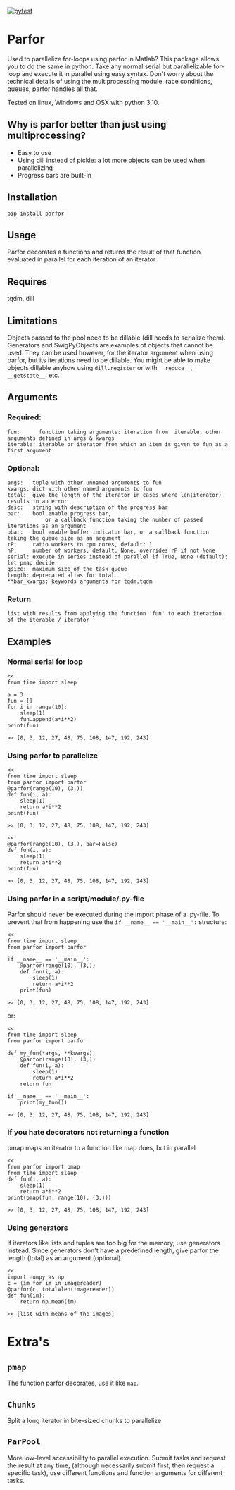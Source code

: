[![pytest](https://github.com/wimpomp/parfor/actions/workflows/pytest.yml/badge.svg)](https://github.com/wimpomp/parfor/actions/workflows/pytest.yml)

# Parfor
Used to parallelize for-loops using parfor in Matlab? This package allows you to do the same in python.
Take any normal serial but parallelizable for-loop and execute it in parallel using easy syntax.
Don't worry about the technical details of using the multiprocessing module, race conditions, queues,
parfor handles all that. 

Tested on linux, Windows and OSX with python 3.10.

## Why is parfor better than just using multiprocessing?
- Easy to use
- Using dill instead of pickle: a lot more objects can be used when parallelizing
- Progress bars are built-in

## Installation
`pip install parfor`

## Usage
Parfor decorates a functions and returns the result of that function evaluated in parallel for each iteration of
an iterator.

## Requires
tqdm, dill

## Limitations
Objects passed to the pool need to be dillable (dill needs to serialize them). Generators and SwigPyObjects are examples
of objects that cannot be used. They can be used however, for the iterator argument when using parfor, but its
iterations need to be dillable. You might be able to make objects dillable anyhow using `dill.register` or with
`__reduce__`, `__getstate__`, etc.

## Arguments
### Required:
    fun:      function taking arguments: iteration from  iterable, other arguments defined in args & kwargs
    iterable: iterable or iterator from which an item is given to fun as a first argument

### Optional:
    args:   tuple with other unnamed arguments to fun
    kwargs: dict with other named arguments to fun
    total:  give the length of the iterator in cases where len(iterator) results in an error
    desc:   string with description of the progress bar
    bar:    bool enable progress bar,
                or a callback function taking the number of passed iterations as an argument
    pbar:   bool enable buffer indicator bar, or a callback function taking the queue size as an argument
    rP:     ratio workers to cpu cores, default: 1
    nP:     number of workers, default, None, overrides rP if not None
    serial: execute in series instead of parallel if True, None (default): let pmap decide
    qsize:  maximum size of the task queue
    length: deprecated alias for total
    **bar_kwargs: keywords arguments for tqdm.tqdm

### Return
    list with results from applying the function 'fun' to each iteration of the iterable / iterator

## Examples
### Normal serial for loop
    <<
    from time import sleep

    a = 3
    fun = []
    for i in range(10):
        sleep(1)
        fun.append(a*i**2)
    print(fun)

    >> [0, 3, 12, 27, 48, 75, 108, 147, 192, 243]
    
### Using parfor to parallelize
    <<
    from time import sleep
    from parfor import parfor
    @parfor(range(10), (3,))
    def fun(i, a):
        sleep(1)
        return a*i**2
    print(fun)

    >> [0, 3, 12, 27, 48, 75, 108, 147, 192, 243]

    <<
    @parfor(range(10), (3,), bar=False)
    def fun(i, a):
        sleep(1)
        return a*i**2
    print(fun)

    >> [0, 3, 12, 27, 48, 75, 108, 147, 192, 243]

### Using parfor in a script/module/.py-file
Parfor should never be executed during the import phase of a .py-file. To prevent that from happening
use the `if __name__ == '__main__':` structure:

    <<
    from time import sleep
    from parfor import parfor
    
    if __name__ == '__main__':
        @parfor(range(10), (3,))
        def fun(i, a):
            sleep(1)
            return a*i**2
        print(fun)

    >> [0, 3, 12, 27, 48, 75, 108, 147, 192, 243]    
or:

    <<
    from time import sleep
    from parfor import parfor
    
    def my_fun(*args, **kwargs):
        @parfor(range(10), (3,))
        def fun(i, a):
            sleep(1)
            return a*i**2
        return fun
    
    if __name__ == '__main__':
        print(my_fun())

    >> [0, 3, 12, 27, 48, 75, 108, 147, 192, 243]

### If you hate decorators not returning a function
pmap maps an iterator to a function like map does, but in parallel

    <<
    from parfor import pmap
    from time import sleep
    def fun(i, a):
        sleep(1)
        return a*i**2
    print(pmap(fun, range(10), (3,)))

    >> [0, 3, 12, 27, 48, 75, 108, 147, 192, 243]     
    
### Using generators
If iterators like lists and tuples are too big for the memory, use generators instead.
Since generators don't have a predefined length, give parfor the length (total) as an argument (optional). 
    
    <<
    import numpy as np
    c = (im for im in imagereader)
    @parfor(c, total=len(imagereader))
    def fun(im):
        return np.mean(im)
        
    >> [list with means of the images]
    
# Extra's
## `pmap`
The function parfor decorates, use it like `map`.

## `Chunks`
Split a long iterator in bite-sized chunks to parallelize

## `ParPool`
More low-level accessibility to parallel execution. Submit tasks and request the result at any time,
(although necessarily submit first, then request a specific task), use different functions and function
arguments for different tasks.
